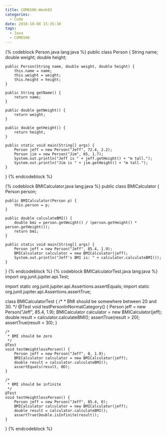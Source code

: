 ```yaml
---
title: COM6506-Week02
categories:
  - Code
date: 2018-10-08 15:35:30
tags:
  - Java
  - COM6506
---
```


{% codeblock Person.java lang:java %}
public class Person {
	String name;
	double weight;
	double height;

	public Person(String name, double weight, double height) {
		this.name = name;
		this.weight = weight;
		this.height = height;
	}

	public String getName() {
		return name;
	}

	public double getWeight() {
		return weight;
	}

	public double getHeight() {
		return height;
	}

	public static void main(String[] args) {
		Person jeff = new Person("Jeff", 72.4, 2.2);
		Person jim = new Person("Jim", 65, 1.7);
		System.out.println("Jeff is " + jeff.getHeight() + "m tall.");
		System.out.println("Jim is " + jim.getHeight() + "m tall.");
	}
}
{% endcodeblock %}
<!--more-->
{% codeblock BMICalculator.java lang:java %}
public class BMICalculator {
	Person person;

	public BMICalculator(Person p) {
		this.person = p;
	}

	public double calculateBMI() {
		double bmi = person.getWeight() / (person.getHeight() * person.getHeight());
		return bmi;
	}

	public static void main(String[] args) {
		Person jeff = new Person("Jeff", 85.4, 1.9);
		BMICalculator calculator = new BMICalculator(jeff);
		System.out.println("Jeff's BMI is: " + calculator.calculateBMI());
	}
}
{% endcodeblock %}
{% codeblock BMICalculatorTest.java lang:java %}
import org.junit.jupiter.api.Test;

import static org.junit.jupiter.api.Assertions.assertEquals;
import static org.junit.jupiter.api.Assertions.assertTrue;

class BMICalculatorTest {
	/*
	 * BMI should be somewhere between 20 and 30.
	 */
	@Test
	void testPersonInNormalCategory() {
		Person jeff = new Person("Jeff", 85.4, 1.9);
		BMICalculator calculator = new BMICalculator(jeff);
		double result = calculator.calculateBMI();
		assertTrue(result > 20);
		assertTrue(result < 30);
	}

	/*
	 * BMI should be zero
	 */
	@Test
	void testWeightlessPerson() {
		Person jeff = new Person("Jeff", 0, 1.9);
		BMICalculator calculator = new BMICalculator(jeff);
		double result = calculator.calculateBMI();
		assertEquals(result, 0D);
	}

	/*
	 * BMI should be infinite
	 */
	@Test
	void testHeightlessPerson() {
		Person jeff = new Person("Jeff", 85.4, 0);
		BMICalculator calculator = new BMICalculator(jeff);
		double result = calculator.calculateBMI();
		assertTrue(Double.isInfinite(result));
	}
}
{% endcodeblock %}